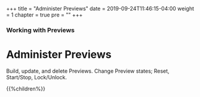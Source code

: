 +++
title = "Administer Previews"
date = 2019-09-24T11:46:15-04:00
weight = 1
chapter = true
pre = "<b></b>"
+++

### Working with Previews

# Administer Previews

Build, update, and delete Previews. Change Preview states; Reset, Start/Stop, Lock/Unlock.

{{%children%}}
